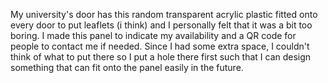 My university's door has this random transparent acrylic plastic fitted onto every door to put leaflets (i think) and I personally felt that it was a bit too boring. I made this panel to indicate my availability and a QR code for people to contact me if needed. Since I had some extra space, I couldn't think of what to put there so I put a hole there first such that I can design something that can fit onto the panel easily in the future. 